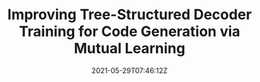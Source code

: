 ---
title: "Improving Tree-Structured Decoder Training for Code Generation via Mutual Learning"
authors:
- Binbin Xie
- Jinsong Su
- Xiang Li
- Yubin Ge
- Jianwei Cui
- Junfeng Yao
- Bin Wang
author_notes:
- 
- "通讯作者"
- 
- 
- 
- 
- 
date: "2021-05-29T07:46:12Z"
publishDate: "2025-05-29T07:46:12Z"
publication_types: [directionb]
publication: "**In Proc. of AAAI 2021.** (CCF-A类)"
---